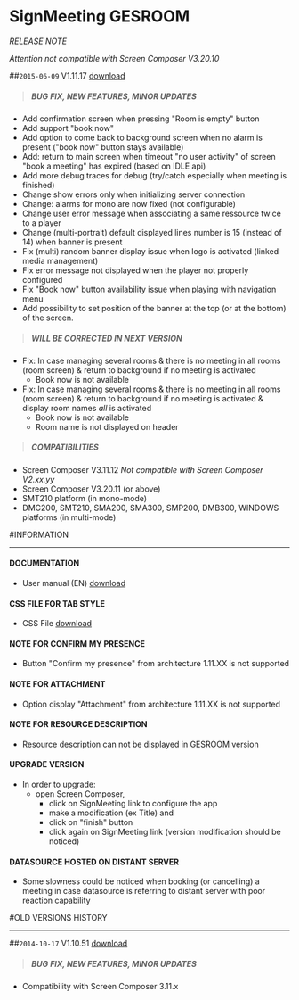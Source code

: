 # SignMeeting GESROOM
*RELEASE NOTE*

*Attention not compatible with Screen Composer V3.20.10*

##`2015-06-09` V1.11.17 [download](https://github.com/innes-labs/archives/downloads/app-signmeeting-gesroom/signmeeting_gesroom-screen_composer-setup-1.11.17.appi)
>##### **BUG FIX, NEW FEATURES, MINOR UPDATES**
- Add confirmation screen when pressing "Room is empty" button
- Add support "book now"
- Add option to come back to background screen when no alarm is present ("book now" button stays available)
- Add: return to main screen when timeout "no user activity" of screen "book a meeting" has expired (based on IDLE api)
- Add more debug traces for debug (try/catch especially when meeting is finished)
- Change show errors only when initializing server connection
- Change: alarms for mono are now fixed (not configurable)
- Change user error message when associating a same ressource twice to a player
- Change (multi-portrait) default displayed lines number is 15 (instead of 14) when banner is present
- Fix (multi) random banner display issue when logo is activated (linked media management)
- Fix error message not displayed when the player not properly configured
- Fix "Book now" button availability issue when playing with navigation menu
- Add possibility to set position of the banner at the top (or at the bottom) of the screen.
>##### **WILL BE CORRECTED IN NEXT VERSION**
- Fix: In case managing several rooms & there is no meeting in all rooms (room screen) & return to background if no meeting is activated
	- Book now is not available
- Fix: In case managing several rooms & there is no meeting in all rooms (room screen) & return to background if no meeting is activated & display room names *all* is activated
	- Book now is not available
	- Room name is not displayed on header
>##### **COMPATIBILITIES**
- Screen Composer V3.11.12 *Not compatible with Screen Composer V2.xx.yy*
- Screen Composer V3.20.11 (or above)
- SMT210 platform (in mono-mode)
- DMC200, SMT210, SMA200, SMA300, SMP200, DMB300, WINDOWS platforms (in multi-mode)

#INFORMATION
***********************************************************************

#### **DOCUMENTATION**
- User manual (EN) [download](https://github.com/innes-labs/archives/downloads/app-signmeeting-gesroom/signmeeting-gesroom-calendar-user-manual-002A_en.pdf)
#### **CSS FILE FOR TAB STYLE**
- CSS File [download](https://github.com/innes-labs/archives/downloads/application-notes-signmeeting/theme_css_generic_V1.10.11.css)
#### **NOTE FOR CONFIRM MY PRESENCE**
- Button "Confirm my presence" from architecture 1.11.XX is not supported
#### **NOTE FOR ATTACHMENT**
- Option display "Attachment" from architecture 1.11.XX is not supported
#### **NOTE FOR RESOURCE DESCRIPTION**
- Resource description can not be displayed in GESROOM version
#### **UPGRADE VERSION**
- In order to upgrade:
	- open Screen Composer,
		- click on SignMeeting link to configure the app
		- make a modification (ex Title) and
		- click on "finish" button
		- click again on SignMeeting link (version modification should be noticed)
#### **DATASOURCE HOSTED ON DISTANT SERVER**
- Some slowness could be noticed when booking (or cancelling) a meeting in case datasource is referring to distant server with poor reaction capability

#OLD VERSIONS HISTORY
*********************************************************************************************************

##`2014-10-17` V1.10.51 [download](https://github.com/innes-labs/archives/downloads/app-signmeeting-gesroom/signmeeting_gesroom-screen_composer-setup-1.10.51.appi)
>##### **BUG FIX, NEW FEATURES, MINOR UPDATES**
- Compatibility with Screen Composer 3.11.x
